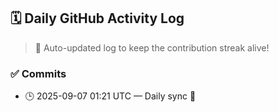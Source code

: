 ## 🗓️ Daily GitHub Activity Log

> 🤖 Auto-updated log to keep the contribution streak alive!

### ✅ Commits

- 🕒 2025-09-07 01:21 UTC — Daily sync 🌿

